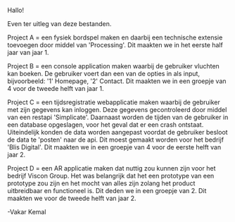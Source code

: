 Hallo! 

Even ter uitleg van deze bestanden.

Project A = een fysiek bordspel maken en daarbij een technische extensie toevoegen door middel van 'Processing'.
Dit maakten we in het eerste half jaar van jaar 1.

Project B = een console application maken waarbij de gebruiker vluchten kan boeken. De gebruiker voert dan een van de opties in als input, bijvoorbeeld: '1' Homepage, '2' Contact.
Dit maakten we in een groepje van 4 voor de tweede helft van jaar 1.

Project C = een tijdsregistratie webapplicatie maken waarbij de gebruiker met zijn gegevens kan inloggen. Deze gegevens gecontroleerd door middel van een restapi 'Simplicate'. Daarnaast worden de tijden van de gebruiker in een database opgeslagen, voor het geval dat er een crash ontstaat. Uiteindelijk konden de data worden aangepast voordat de gebruiker besloot de data te 'posten' naar de api. Dit moest gemaakt worden voor het bedrijf 'Blis Digital'.
Dit maakten we in een groepje van 4 voor de eerste helft van jaar 2.

Project D = een AR applicatie maken dat nuttig zou kunnen zijn voor het bedrijf Viscon Group. Het was belangrijk dat het een prototype van een prototype zou zijn en het mocht van alles zijn zolang het product uitbreidbaar en functioneel is.
Dit deden we in een groepje van 2.
Dit maakten we voor de tweede helft van jaar 2.

-Vakar Kemal
